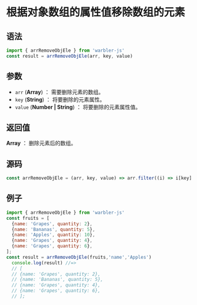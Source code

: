 <!--
 * @Author: 一尾流莺
 * @Description:根据对象数组的属性值移除数组的元素
 * @Date: 2021-09-13 17:26:25
 * @LastEditTime: 2021-10-29 11:56:47
 * @FilePath: \warblerjs-guide\docs\guide\array\arrRemoveObjEle.md
-->


# 根据对象数组的属性值移除数组的元素

## 语法

```js
import { arrRemoveObjEle } from 'warbler-js'
const result = arrRemoveObjEle(arr, key, value)
```

## 参数

- `arr` (**Array**) ： 需要删除元素的数组。
- `key` (**String**) ： 将要删除的元素属性。
- `value` (**Number | String**) ： 将要删除的元素属性值。

## 返回值

**Array** ： 删除元素后的数组。

## 源码


```js
const arrRemoveObjEle = (arr, key, value) => arr.filter((i) => i[key] !== value);
```

## 例子


```js
import { arrRemoveObjEle } from 'warbler-js'
const fruits = [
  {name: 'Grapes', quantity: 2},
  {name: 'Bananas', quantity: 5},
  {name: 'Apples', quantity: 10},
  {name: 'Grapes', quantity: 4},
  {name: 'Grapes', quantity: 6},
];
const result = arrRemoveObjEle(fruits,'name','Apples')
  console.log(result) //=>
  // [
  // {name: 'Grapes', quantity: 2},
  // {name: 'Bananas', quantity: 5},
  // {name: 'Grapes', quantity: 4},
  // {name: 'Grapes', quantity: 6},
  // ];
```